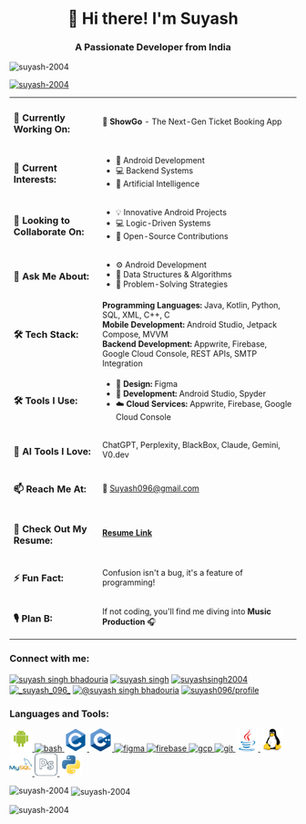 <h1 align="center">👋 Hi there! I'm Suyash</h1>
<h3 align="center">A Passionate Developer from India</h3>

<p align="left"> <img src="https://komarev.com/ghpvc/?username=suyash-2004&label=Profile%20views&color=0e75b6&style=flat" alt="suyash-2004" /> </p>

<p align="left"> <a href="https://github.com/ryo-ma/github-profile-trophy"><img src="https://github-profile-trophy.vercel.app/?username=suyash-2004" alt="suyash-2004" /></a> </p>
<table>
  <tr>
    <td><h3>🎯 Currently Working On:</h3></td>
    <td>🚀 <strong>ShowGo</strong> - The Next-Gen Ticket Booking App</td>
  </tr>
  <tr>
    <td><h3>🌱 Current Interests:</h3></td>
    <td>
      <ul>
        <li>📱 Android Development</li>
        <li>💻 Backend Systems</li>
        <li>🤖 Artificial Intelligence</li>
      </ul>
    </td>
  </tr>
  <tr>
    <td><h3>🤝 Looking to Collaborate On:</h3></td>
    <td>
      <ul>
        <li>💡 Innovative Android Projects</li>
        <li>💻 Logic-Driven Systems</li>
        <li>🌟 Open-Source Contributions</li>
      </ul>
    </td>
  </tr>
  <tr>
    <td><h3>💬 Ask Me About:</h3></td>
    <td>
      <ul>
        <li>⚙️ Android Development</li>
        <li>📐 Data Structures & Algorithms</li>
        <li>🧩 Problem-Solving Strategies</li>
      </ul>
    </td>
  </tr>
  <tr>
    <td><h3>🛠️ Tech Stack:</h3></td>
    <td>
      <strong>Programming Languages:</strong> Java, Kotlin, Python, SQL, XML, C++, C <br>
      <strong>Mobile Development:</strong> Android Studio, Jetpack Compose, MVVM <br>
      <strong>Backend Development:</strong> Appwrite, Firebase, Google Cloud Console, REST APIs, SMTP Integration
    </td>
  </tr>
  <tr>
    <td><h3>🛠️ Tools I Use:</h3></td>
    <td>
      <ul>
        <li>🎨 <strong>Design:</strong> Figma</li>
        <li>📱 <strong>Development:</strong> Android Studio, Spyder</li>
        <li>☁️ <strong>Cloud Services:</strong> Appwrite, Firebase, Google Cloud Console</li>
      </ul>
    </td>
  </tr>
  <tr>
    <td><h3>🤖 AI Tools I Love:</h3></td>
    <td>ChatGPT, Perplexity, BlackBox, Claude, Gemini, V0.dev</td>
  </tr>
  <tr>
    <td><h3>📫 Reach Me At:</h3></td>
    <td>📧 <a href="mailto:Suyash096@gmail.com">Suyash096@gmail.com</a></td>
  </tr>
  <tr>
    <td><h3>📄 Check Out My Resume:</h3></td>
    <td><a href="https://drive.google.com/file/d/17t3zKlFsbhXJwTZ3Lc7Y2kt23ZOwOShU/view?usp=drive_link"><strong>Resume Link</strong></a></td>
  </tr>
  <tr>
    <td><h3>⚡ Fun Fact:</h3></td>
    <td>Confusion isn't a bug, it's a feature of programming!</td>
  </tr>
  <tr>
    <td><h3>🎙️ Plan B:</h3></td>
    <td>If not coding, you'll find me diving into <strong>Music Production</strong> 🎧</td>
  </tr>
</table>
<h3 align="left">Connect with me:</h3>
<p align="left">
<a href="https://linkedin.com/in/suyash singh bhadouria" target="blank"><img align="center" src="https://raw.githubusercontent.com/rahuldkjain/github-profile-readme-generator/master/src/images/icons/Social/linked-in-alt.svg" alt="suyash singh bhadouria" height="30" width="40" /></a>
<a href="https://stackoverflow.com/users/suyash singh" target="blank"><img align="center" src="https://raw.githubusercontent.com/rahuldkjain/github-profile-readme-generator/master/src/images/icons/Social/stack-overflow.svg" alt="suyash singh" height="30" width="40" /></a>
<a href="https://kaggle.com/suyashsingh2004" target="blank"><img align="center" src="https://raw.githubusercontent.com/rahuldkjain/github-profile-readme-generator/master/src/images/icons/Social/kaggle.svg" alt="suyashsingh2004" height="30" width="40" /></a>
<a href="https://instagram.com/_suyash_096_" target="blank"><img align="center" src="https://raw.githubusercontent.com/rahuldkjain/github-profile-readme-generator/master/src/images/icons/Social/instagram.svg" alt="_suyash_096_" height="30" width="40" /></a>
<a href="https://www.hackerearth.com/@suyash singh bhadouria" target="blank"><img align="center" src="https://raw.githubusercontent.com/rahuldkjain/github-profile-readme-generator/master/src/images/icons/Social/hackerearth.svg" alt="@suyash singh bhadouria" height="30" width="40" /></a>
<a href="https://auth.geeksforgeeks.org/user/suyash096/profile" target="blank"><img align="center" src="https://raw.githubusercontent.com/rahuldkjain/github-profile-readme-generator/master/src/images/icons/Social/geeks-for-geeks.svg" alt="suyash096/profile" height="30" width="40" /></a>
</p>

<h3 align="left">Languages and Tools:</h3>
<p align="left"> <a href="https://developer.android.com" target="_blank" rel="noreferrer"> <img src="https://raw.githubusercontent.com/devicons/devicon/master/icons/android/android-original-wordmark.svg" alt="android" width="40" height="40"/> </a> <a href="https://www.gnu.org/software/bash/" target="_blank" rel="noreferrer"> <img src="https://www.vectorlogo.zone/logos/gnu_bash/gnu_bash-icon.svg" alt="bash" width="40" height="40"/> </a> <a href="https://www.cprogramming.com/" target="_blank" rel="noreferrer"> <img src="https://raw.githubusercontent.com/devicons/devicon/master/icons/c/c-original.svg" alt="c" width="40" height="40"/> </a> <a href="https://www.w3schools.com/cpp/" target="_blank" rel="noreferrer"> <img src="https://raw.githubusercontent.com/devicons/devicon/master/icons/cplusplus/cplusplus-original.svg" alt="cplusplus" width="40" height="40"/> </a> <a href="https://www.figma.com/" target="_blank" rel="noreferrer"> <img src="https://www.vectorlogo.zone/logos/figma/figma-icon.svg" alt="figma" width="40" height="40"/> </a> <a href="https://firebase.google.com/" target="_blank" rel="noreferrer"> <img src="https://www.vectorlogo.zone/logos/firebase/firebase-icon.svg" alt="firebase" width="40" height="40"/> </a> <a href="https://cloud.google.com" target="_blank" rel="noreferrer"> <img src="https://www.vectorlogo.zone/logos/google_cloud/google_cloud-icon.svg" alt="gcp" width="40" height="40"/> </a> <a href="https://git-scm.com/" target="_blank" rel="noreferrer"> <img src="https://www.vectorlogo.zone/logos/git-scm/git-scm-icon.svg" alt="git" width="40" height="40"/> </a> <a href="https://www.java.com" target="_blank" rel="noreferrer"> <img src="https://raw.githubusercontent.com/devicons/devicon/master/icons/java/java-original.svg" alt="java" width="40" height="40"/> </a> <a href="https://www.linux.org/" target="_blank" rel="noreferrer"> <img src="https://raw.githubusercontent.com/devicons/devicon/master/icons/linux/linux-original.svg" alt="linux" width="40" height="40"/> </a> <a href="https://www.mysql.com/" target="_blank" rel="noreferrer"> <img src="https://raw.githubusercontent.com/devicons/devicon/master/icons/mysql/mysql-original-wordmark.svg" alt="mysql" width="40" height="40"/> </a> <a href="https://www.photoshop.com/en" target="_blank" rel="noreferrer"> <img src="https://raw.githubusercontent.com/devicons/devicon/master/icons/photoshop/photoshop-line.svg" alt="photoshop" width="40" height="40"/> </a> <a href="https://www.python.org" target="_blank" rel="noreferrer"> <img src="https://raw.githubusercontent.com/devicons/devicon/master/icons/python/python-original.svg" alt="python" width="40" height="40"/> </a> </p>

<p><img align="left" src="https://github-readme-stats.vercel.app/api/top-langs?username=suyash-2004&show_icons=true&locale=en&layout=compact" alt="suyash-2004" /></p>

<p>&nbsp;<img align="center" src="https://github-readme-stats.vercel.app/api?username=suyash-2004&show_icons=true&locale=en" alt="suyash-2004" /></p>

<p><img align="center" src="https://github-readme-streak-stats.herokuapp.com/?user=suyash-2004&" alt="suyash-2004" /></p>
